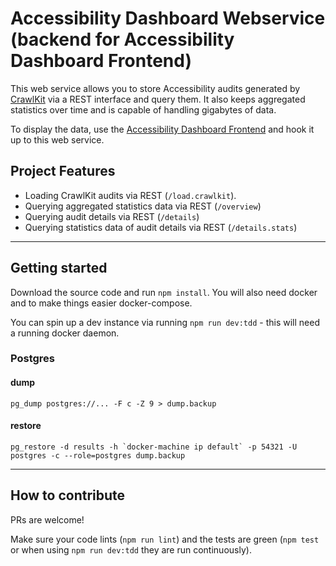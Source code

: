 # Accessibility Dashboard Webservice (backend for Accessibility Dashboard Frontend)

This web service allows you to store Accessibility audits generated by [CrawlKit](https://github.com/crawlkit/crawlkit) via a REST interface and query them. It also keeps aggregated statistics over time and is capable of handling gigabytes of data.

To display the data, use the [Accessibility Dashboard Frontend](https://github.com/a11y-dashboard/frontend) and hook it up to this web service.

## Project Features

* Loading CrawlKit audits via REST (`/load.crawlkit`).
* Querying aggregated statistics data via REST (`/overview`)
* Querying audit details via REST (`/details`)
* Querying statistics data of audit details via REST (`/details.stats`)

***
## Getting started
Download the source code and run `npm install`. You will also need docker and to make things easier docker-compose.

You can spin up a dev instance via running `npm run dev:tdd` - this will need a running docker daemon.

### Postgres

#### dump
```
pg_dump postgres://... -F c -Z 9 > dump.backup
```

#### restore
```
pg_restore -d results -h `docker-machine ip default` -p 54321 -U postgres -c --role=postgres dump.backup
```

***
## How to contribute
PRs are welcome!

Make sure your code lints (`npm run lint`) and the tests are green (`npm test` or when using `npm run dev:tdd` they are run continuously).
